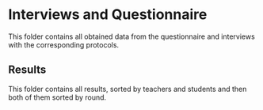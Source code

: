 # Interviews and Questionnaire
This folder contains all obtained data from the questionnaire and interviews with the corresponding protocols.

## Results
This folder contains all results, sorted by teachers and students and then both of them sorted by round.
